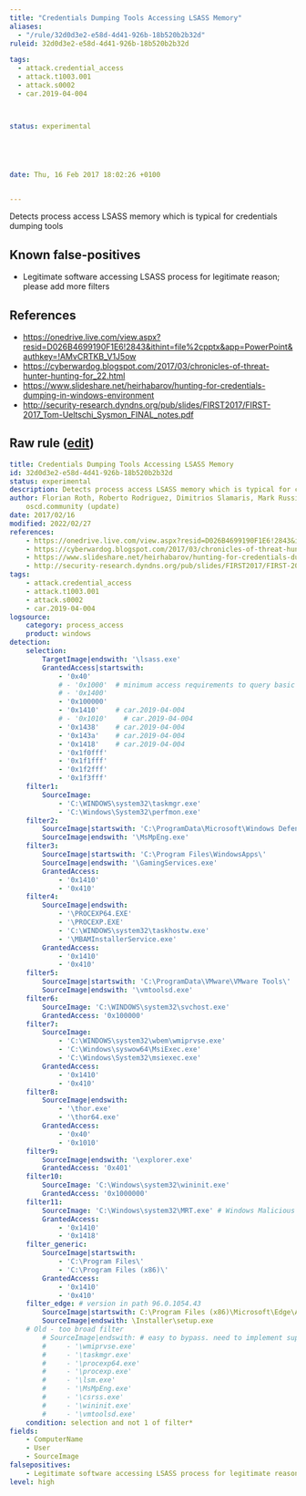 ```yaml
---
title: "Credentials Dumping Tools Accessing LSASS Memory"
aliases:
  - "/rule/32d0d3e2-e58d-4d41-926b-18b520b2b32d"
ruleid: 32d0d3e2-e58d-4d41-926b-18b520b2b32d

tags:
  - attack.credential_access
  - attack.t1003.001
  - attack.s0002
  - car.2019-04-004



status: experimental





date: Thu, 16 Feb 2017 18:02:26 +0100


---
```


Detects process access LSASS memory which is typical for credentials dumping tools

<!--more-->


## Known false-positives

* Legitimate software accessing LSASS process for legitimate reason; please add more filters



## References

* https://onedrive.live.com/view.aspx?resid=D026B4699190F1E6!2843&ithint=file%2cpptx&app=PowerPoint&authkey=!AMvCRTKB_V1J5ow
* https://cyberwardog.blogspot.com/2017/03/chronicles-of-threat-hunter-hunting-for_22.html
* https://www.slideshare.net/heirhabarov/hunting-for-credentials-dumping-in-windows-environment
* http://security-research.dyndns.org/pub/slides/FIRST2017/FIRST-2017_Tom-Ueltschi_Sysmon_FINAL_notes.pdf


## Raw rule ([edit](https://github.com/SigmaHQ/sigma/edit/master/rules/windows/process_access/proc_access_win_cred_dump_lsass_access.yml))
```yaml
title: Credentials Dumping Tools Accessing LSASS Memory
id: 32d0d3e2-e58d-4d41-926b-18b520b2b32d
status: experimental
description: Detects process access LSASS memory which is typical for credentials dumping tools
author: Florian Roth, Roberto Rodriguez, Dimitrios Slamaris, Mark Russinovich, Thomas Patzke, Teymur Kheirkhabarov, Sherif Eldeeb, James Dickenson, Aleksey Potapov,
    oscd.community (update)
date: 2017/02/16
modified: 2022/02/27
references:
    - https://onedrive.live.com/view.aspx?resid=D026B4699190F1E6!2843&ithint=file%2cpptx&app=PowerPoint&authkey=!AMvCRTKB_V1J5ow
    - https://cyberwardog.blogspot.com/2017/03/chronicles-of-threat-hunter-hunting-for_22.html
    - https://www.slideshare.net/heirhabarov/hunting-for-credentials-dumping-in-windows-environment
    - http://security-research.dyndns.org/pub/slides/FIRST2017/FIRST-2017_Tom-Ueltschi_Sysmon_FINAL_notes.pdf
tags:
    - attack.credential_access
    - attack.t1003.001
    - attack.s0002
    - car.2019-04-004
logsource:
    category: process_access
    product: windows
detection:
    selection:
        TargetImage|endswith: '\lsass.exe'
        GrantedAccess|startswith:
            - '0x40'
            # - '0x1000'  # minimum access requirements to query basic info from service
            # - '0x1400'
            - '0x100000'
            - '0x1410'    # car.2019-04-004
            # - '0x1010'    # car.2019-04-004
            - '0x1438'    # car.2019-04-004
            - '0x143a'    # car.2019-04-004
            - '0x1418'    # car.2019-04-004
            - '0x1f0fff'
            - '0x1f1fff'
            - '0x1f2fff'
            - '0x1f3fff'
    filter1:
        SourceImage:
            - 'C:\WINDOWS\system32\taskmgr.exe'
            - 'C:\Windows\System32\perfmon.exe'
    filter2:
        SourceImage|startswith: 'C:\ProgramData\Microsoft\Windows Defender\'
        SourceImage|endswith: '\MsMpEng.exe'
    filter3:
        SourceImage|startswith: 'C:\Program Files\WindowsApps\'
        SourceImage|endswith: '\GamingServices.exe'
        GrantedAccess: 
            - '0x1410'
            - '0x410'
    filter4:
        SourceImage|endswith: 
            - '\PROCEXP64.EXE'
            - '\PROCEXP.EXE'
            - 'C:\WINDOWS\system32\taskhostw.exe'
            - '\MBAMInstallerService.exe'
        GrantedAccess: 
            - '0x1410'
            - '0x410'
    filter5:
        SourceImage|startswith: 'C:\ProgramData\VMware\VMware Tools\'
        SourceImage|endswith: '\vmtoolsd.exe'
    filter6:
        SourceImage: 'C:\WINDOWS\system32\svchost.exe'
        GrantedAccess: '0x100000'
    filter7:
        SourceImage: 
            - 'C:\WINDOWS\system32\wbem\wmiprvse.exe'
            - 'C:\Windows\syswow64\MsiExec.exe'
            - 'C:\Windows\System32\msiexec.exe'
        GrantedAccess: 
            - '0x1410'
            - '0x410'
    filter8:
        SourceImage|endswith:
            - '\thor.exe'
            - '\thor64.exe'
        GrantedAccess: 
            - '0x40'
            - '0x1010'
    filter9:
        SourceImage|endswith: '\explorer.exe'
        GrantedAccess: '0x401'
    filter10:
        SourceImage: 'C:\Windows\system32\wininit.exe'
        GrantedAccess: '0x1000000'
    filter11:
        SourceImage: 'C:\Windows\system32\MRT.exe' # Windows Malicious Software Removal Tool
        GrantedAccess: 
            - '0x1410'
            - '0x1418'
    filter_generic:
        SourceImage|startswith: 
            - 'C:\Program Files\'
            - 'C:\Program Files (x86)\'
        GrantedAccess: 
            - '0x1410'
            - '0x410'
    filter_edge: # version in path 96.0.1054.43
        SourceImage|startswith: C:\Program Files (x86)\Microsoft\Edge\Application\
        SourceImage|endswith: \Installer\setup.exe
    # Old - too broad filter  
        # SourceImage|endswith: # easy to bypass. need to implement supportive rule to detect bypass attempts
        #     - '\wmiprvse.exe'
        #     - '\taskmgr.exe'
        #     - '\procexp64.exe'
        #     - '\procexp.exe'
        #     - '\lsm.exe'
        #     - '\MsMpEng.exe'
        #     - '\csrss.exe'
        #     - '\wininit.exe'
        #     - '\vmtoolsd.exe'
    condition: selection and not 1 of filter*
fields:
    - ComputerName
    - User
    - SourceImage
falsepositives:
    - Legitimate software accessing LSASS process for legitimate reason; please add more filters
level: high

```
